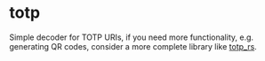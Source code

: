 # totp

Simple decoder for TOTP URIs, if you need more functionality, e.g. generating
QR codes, consider a more complete library like
[totp_rs](https://github.com/constantoine/totp-rs).
